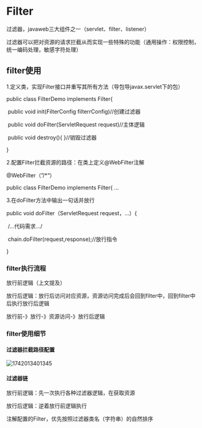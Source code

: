 # Filter

过滤器，javaweb三大组件之一（servlet、filter、listener）

过滤器可以把对资源的请求拦截从而实现一些特殊的功能（通用操作：权限控制，统一编码处理，敏感字符处理）

## filter使用

1.定义类，实现Filter接口并重写其所有方法（导包导javax.servlet下的包）

public class FilterDemo implements Filter{

​	public void init(FilterConfig filterrConfig)//创建过滤器

​	public void doFilter(ServletRequest request)//主体逻辑

​	public void destroy(){  }//销毁过滤器

}

2.配置Filter拦截资源的路径：在类上定义@WebFilter注解

@WebFilter（”/*“）

public class FilterDemo implements Filter{   ...

3.在doFilter方法中输出一句话并放行

public void doFilter（ServletRequest request，...）{

​	/...代码需求.../

​	chain.doFilter(request,response);//放行指令

}

### filter执行流程

放行前逻辑（上文提及）

放行后逻辑：放行后访问对应资源，资源访问完成后会回到filter中，回到filter中后执行放行后逻辑

放行前-》放行-》资源访问-》放行后逻辑

### filter使用细节

#### 过滤器拦截路径配置

![1742013401345](C:\Users\Pumpkin\AppData\Roaming\Typora\typora-user-images\1742013401345.png)

#### 过滤器链

放行前逻辑：先一次执行各种过滤器逻辑，在获取资源

放行后逻辑：逆着放行前逻辑执行

注解配置的Filter，优先按照过滤器类名（字符串）的自然排序

### 